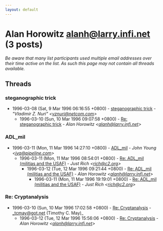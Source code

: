 ```yaml
---
layout: default
---
```


# Alan Horowitz <alanh@larry.infi.net> (3 posts)

_Be aware that many list participants used multiple email addresses over their time active on the list. As such this page may not contain all threads available._

## Threads

### steganographic trick
+ 1996-03-08 (Sat, 9 Mar 1996 06:16:55 +0800) - [steganographic trick](/archive/1996/03/793e98709f0fbfe4786441c83b5626712007afdf8bfa04a9f2dc4b0b3eb6ff93) - _"Vladimir Z. Nuri" \<vznuri@netcom.com\>_
  + 1996-03-10 (Sun, 10 Mar 1996 09:07:58 +0800) - [Re: steganographic trick](/archive/1996/03/1658f7b70e5a8170bd8c6d1bea23a6a3950a381584d6ab5f51e7f3e3c93a5c9f) - _Alan Horowitz \<alanh@larry.infi.net\>_

### ADL_mil
+ 1996-03-11 (Mon, 11 Mar 1996 14:27:10 +0800) - [ADL_mil](/archive/1996/03/f3a227afabdcc4387ea6e42ea37d9a723b70a0aa0aa277e212b36c8cea463396) - _John Young \<jya@pipeline.com\>_
  + 1996-03-11 (Mon, 11 Mar 1996 08:54:01 +0800) - [Re: ADL_mil (militias and the USAF)](/archive/1996/03/8bc335a7d327711f7ae85b89a0d8511cafe0cf7238535a492e6a397331996174) - _Just Rich \<rich@c2.org\>_
    + 1996-03-12 (Tue, 12 Mar 1996 09:21:44 +0800) - [Re: ADL_mil (militias and the USAF)](/archive/1996/03/10dc5ede20f9eae44f2e4bd0483faefc339107d190604e12c9a95be3a88c07df) - _Alan Horowitz \<alanh@larry.infi.net\>_
      + 1996-03-11 (Mon, 11 Mar 1996 19:19:01 +0800) - [Re: ADL_mil (militias and the USAF)](/archive/1996/03/836b685e82ccdd0b9bfd92205da054a9ec49859d595efc58ecaf010b21350645) - _Just Rich \<rich@c2.org\>_

### Re: Cryptanalysis
+ 1996-03-10 (Sun, 10 Mar 1996 17:02:58 +0800) - [Re: Cryptanalysis](/archive/1996/03/0cc83a159a7b85f2607a66344ab636dd17ee7b6d3fee2a034c5f648b851d9dcb) - _tcmay@got.net (Timothy C. May)_
  + 1996-03-12 (Tue, 12 Mar 1996 15:56:06 +0800) - [Re: Cryptanalysis](/archive/1996/03/3ca88e5707bdf9aa10aee8db33edd9261eb4da3c70c3ca5b79b69ac18c42d110) - _Alan Horowitz \<alanh@larry.infi.net\>_

